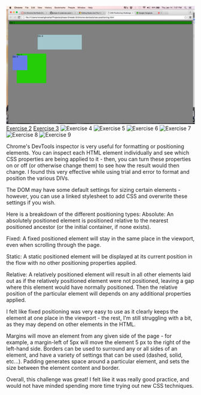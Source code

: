 ![Exercise 1](imgs/Ex1.png)
[Exercise 2](imgs/Ex2.png)
[Exercise 3](imgs/Ex3.png)
![Exercise 4](imgs/Ex4.jpg)
![Exercise 5](imgs/Ex5.jpg)
![Exercise 6](imgs/Ex6.jpg)
![Exercise 7](imgs/Ex7.jpg)
![Exercise 8](imgs/Ex8.jpg)
![Exercise 9](imgs/Ex9.jpg)

Chrome's DevTools inspector is very useful for formatting or positioning elements. You can inspect each HTML element individually and see which CSS properties are being applied to it - then, you can turn these properties on or off (or otherwise change them) to see how the result would then change. I found this very effective while using trial and error to format and position the various DIVs.

The DOM may have some default settings for sizing certain elements - however, you can use a linked stylesheet to add CSS and overwrite these settings if you wish.

Here is a breakdown of the different positioning types:
  Absolute: An absolutely positioned element is positioned relative to the nearest positioned ancestor (or the initial container, if none exists).

  Fixed: A fixed positioned element will stay in the same place in the viewport, even when scrolling through the page.

  Static: A static positioned element will be displayed at its current position in the flow with no other positioning properties applied.

  Relative: A relatively positioned element will result in all other elements laid out as if the relatively positioned element were not positioned, leaving a gap where this element would have normally positioned. Then the relative position of the particular element will depends on any additional properties applied.

I felt like fixed positioning was very easy to use as it clearly keeps the element at one place in the viewport - the rest, I'm still struggling with a bit, as they may depend on other elements in the HTML.

Margins will move an element from any given side of the page - for example, a margin-left of 5px will move the element 5 px to the right of the left-hand side. Borders can be used to surround any or all sides of an element, and have a variety of settings that can be used (dashed, solid, etc...). Padding generates space around a particular element, and sets the size between the element content and border.

Overall, this challenge was great! I felt like it was really good practice, and would not have minded spending more time trying out new CSS techniques.
